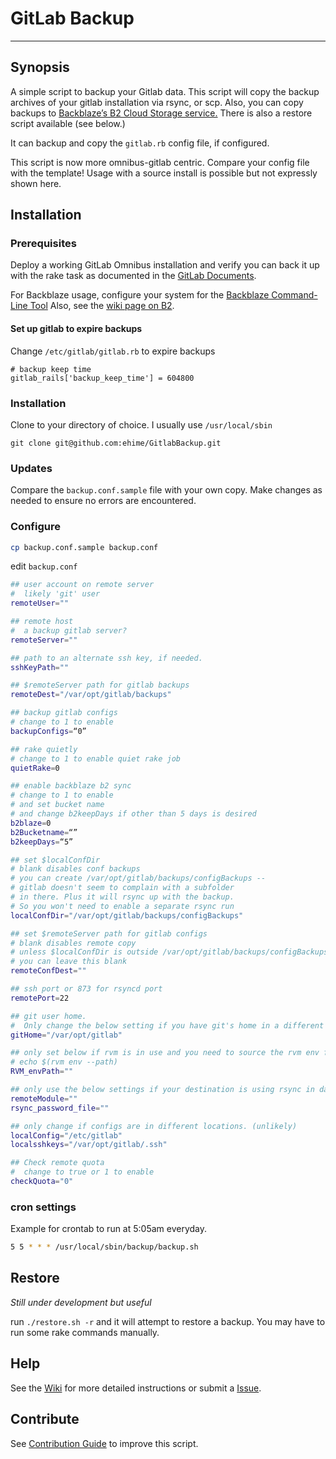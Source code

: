 # GitLab Backup

----

## Synopsis

A simple script to backup your Gitlab data. This script will copy the backup archives of your gitlab installation via rsync, or scp. Also, you can copy backups to [Backblaze’s B2 Cloud Storage service.](https://www.backblaze.com/b2/cloud-storage.html) There is also a restore script available (see below.)

It can backup and copy the ```gitlab.rb``` config file, if configured.

This script is now more omnibus-gitlab centric. Compare your config file with the template! Usage with a source install is possible but not expressly shown here.

## Installation

### Prerequisites

Deploy a working GitLab Omnibus installation and verify you can back it up with the rake task as documented in the [GitLab Documents](http://doc.gitlab.com/ce/raketasks/backup_restore.html).

For Backblaze usage, configure your system for the [Backblaze Command-Line Tool](https://www.backblaze.com/b2/docs/quick_command_line.html) Also, see the [wiki page on B2](https://github.com/ehime/GitlabBackup/wiki/Backblaze-B2-CLI).

#### Set up gitlab to expire backups

Change ```/etc/gitlab/gitlab.rb``` to expire backups

```
# backup keep time
gitlab_rails['backup_keep_time'] = 604800
```

### Installation

Clone to your directory of choice. I usually use ```/usr/local/sbin```

```
git clone git@github.com:ehime/GitlabBackup.git
```

### Updates

Compare the ```backup.conf.sample``` file with your own copy. Make changes as needed to ensure no errors are encountered.

### Configure

```bash
cp backup.conf.sample backup.conf
```

edit ```backup.conf```

```bash
## user account on remote server
#  likely 'git' user
remoteUser=""

## remote host
#  a backup gitlab server?
remoteServer=""

## path to an alternate ssh key, if needed.
sshKeyPath=""

## $remoteServer path for gitlab backups
remoteDest="/var/opt/gitlab/backups"

## backup gitlab configs
# change to 1 to enable
backupConfigs=“0”

## rake quietly
# change to 1 to enable quiet rake job
quietRake=0

## enable backblaze b2 sync
# change to 1 to enable
# and set bucket name
# and change b2keepDays if other than 5 days is desired
b2blaze=0
b2Bucketname=“”
b2keepDays=“5”

## set $localConfDir
# blank disables conf backups
# you can create /var/opt/gitlab/backups/configBackups --
# gitlab doesn't seem to complain with a subfolder
# in there. Plus it will rsync up with the backup.
# So you won't need to enable a separate rsync run
localConfDir="/var/opt/gitlab/backups/configBackups"

## set $remoteServer path for gitlab configs
# blank disables remote copy
# unless $localConfDir is outside /var/opt/gitlab/backups/configBackups
# you can leave this blank
remoteConfDest=""

## ssh port or 873 for rsyncd port
remotePort=22

## git user home.
#  Only change the below setting if you have git's home in a different location
gitHome="/var/opt/gitlab"

## only set below if rvm is in use and you need to source the rvm env file
# echo $(rvm env --path)
RVM_envPath=""

## only use the below settings if your destination is using rsync in daemon mode
remoteModule=""
rsync_password_file=""

## only change if configs are in different locations. (unlikely)
localConfig="/etc/gitlab"
localsshkeys="/var/opt/gitlab/.ssh"

## Check remote quota
#  change to true or 1 to enable
checkQuota="0"

```

### cron settings

Example for crontab to run at 5:05am everyday.

```bash
5 5 * * * /usr/local/sbin/backup/backup.sh
```

## Restore

*Still under development but useful*

run ```./restore.sh -r``` and it will attempt to restore a backup. You may have to run some rake commands manually.

## Help

See the [Wiki](https://github.com/ehime/GitlabBackup/wiki) for more detailed instructions or submit a [Issue](https://github.com/ehime/GitlabBackup/issues).

## Contribute

See [Contribution Guide](https://github.com/ehime/GitlabBackup/blob/master/CONTRIBUTING.md) to improve this script.
